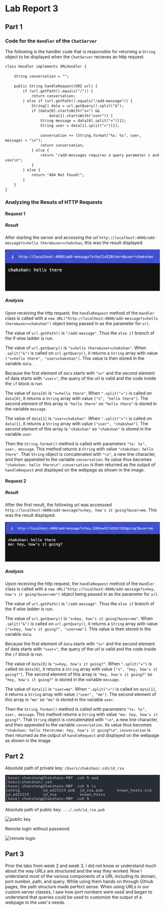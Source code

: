 
# Lab Report 3

## Part 1

### Code for the `Handler` of the `ChatServer`

The following is the handler code that is responsible for returning a `String` object to be displayed when the `ChatServer` recieves an http request.

```
class Handler implements URLHandler {

	String conversation = "";

    public String handleRequest(URI url) {
        if (url.getPath().equals("/")) {
            return conversation;
        } else if (url.getPath().equals("/add-message")) {
            String[] data = url.getQuery().split("&");
			if (data[0].startsWith("s=") &&
					data[1].startsWith("user")) {
				String message = data[0].split("=")[1];
				String user = data[1].split("=")[1];

				conversation += (String.format("%s: %s", user, message) + "\n");
				return conversation;
			} else {
				return "/add-messages requires a query parameter s and user\n";
			}	
        } else {
            return "404 Not Found!";
        }
    }
}

```

### Analyzing the Resuts of HTTP Requests

#### Request 1

##### Result
After starting the server and accessing the url `http://localhost:4000/add-message?s=hello there&user=chakshan`, this was the result displayed: 

![url result 1](images/ss1.png)

##### Analysis
Upon receiving the http request, the `handleRequest` method of the `Handler` class is called with a `new URL("http://localhost:4000/add-message?s=hello there&user=chakshan")` object being passed in as the parameter for `url`. 

The value of `url.getPath()` is `"/add-message"`. Thus the `else if` branch of the if-else ladder is run. 

The value of `url.getQuery()` is `"s=hello there&user=chakshan"`. When `.split("&")` is called on `url.getQuery()`, it returns a `String` array with value `["s=hello there", "user=chakshan"]`. This value is then stored in the variable `data`. 

Because the first element of `data` starts with `"s="` and the second element of data starts with `"user="`, the query of the url is valid and the code inside the `if` block is run. 

The value of `data[0]` is `"s=hello there"`. When `".split("=")` is called on `data[0]`, it returns a `String` array with value `["s", "hello there"]`. The second element of this array is `"hello there"` so `"hello there"` is stored in the variable `message`. 

The value of `data[1]` is `"user=chakshan"`. When `".split("=")` is called on `data[1]`, it returns a `String` array with value `["user", "chakshan"]`. The second element of this array is `"chakshan"` so `"chakshan"` is stored in the variable `user`. 

Then the `String.format()` method is called with parameters `"%s: %s", user, message`. This method returns a `String` with value `"chakshan: hello there"`. That `String` object is concatenated with `"\n"`, a new line character, and then appended to the variable `conversation`. Its value thus becomes `"chakshan: hello there\n"`. `conversation` is then returned as the output of `handleRequest` and displayed on the webpage as shown in the image.

#### Request 2

##### Result
After the first result, the following url was accesssed `http://localhost:4000/add-message?s=hey, how's it going?&user=me`. This was the result displayed: 

![url result 1](images/ss2.png)

##### Analysis
Upon receiving the http request, the `handleRequest` method of the `Handler` class is called with a `new URL("http://localhost:4000/add-message?s=hey, how's it going?&user=me")` object being passed in as the parameter for `url`. 

The value of `url.getPath()` is `"/add-message"`. Thus the `else if` branch of the if-else ladder is run. 

The value of `url.getQuery()` is `"s=hey, how's it going?&user=me"`. When `.split("&")` is called on `url.getQuery()`, it returns a `String` array with value `["s=hey, how's it going?", "user=me"]`. This value is then stored in the variable `data`. 

Because the first element of `data` starts with `"s="` and the second element of data starts with `"user="`, the query of the url is valid and the code inside the `if` block is run. 

The value of `data[0]` is `"s=hey, how's it going?"`. When `".split("=")` is called on `data[0]`, it returns a `String` array with value `["s", "hey, how's it going?"]`. The second element of this array is `"hey, how's it going?"` so `"hey, how's it going?"` is stored in the variable `message`. 

The value of `data[1]` is `"user=me"`. When `".split("=")` is called on `data[1]`, it returns a `String` array with value `["user", "me"]`. The second element of this array is `"me"` so `"me"` is stored in the variable `user`. 

Then the `String.format()` method is called with parameters `"%s: %s", user, message`. This method returns a `String` with value `"me: hey, how's it going?"`. That `String` object is concatenated with `"\n"`, a new line character, and then appended to the variable `conversation`. Its value thus becomes `"chakshan: hello there\nme: hey, how's it going?\n"`. `conversation` is then returned as the output of `handleRequest` and displayed on the webpage as shown in the image.


## Part 2
Absolute path of private key: `/Users/chakshan/.ssh/id_rsa`

![private key](images/private_key.png)

Absolute path of public key: `.../.ssh/id_rsa.pub`

![public key]()

Remote login without password:

![remote login]()

## Part 3
Prior the labs from week 2 and week 3, I did not know or understand much about the way URLs are structured and the way they worked. Now I understand most of the various components of a URL including its domain, port number, path, and query. While using them hands on through Github pages, the path structure made perfect sense. When using URLs in our custom server classes, I saw how port numbers were used and began to understand that queries could be used to customize the output of a webpage to the user's needs.
